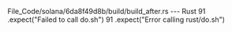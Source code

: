 File_Code/solana/6da8f49d8b/build/build_after.rs --- Rust
91                 .expect("Failed to call do.sh")                                                                                                           91                 .expect("Error calling rust/do.sh")

